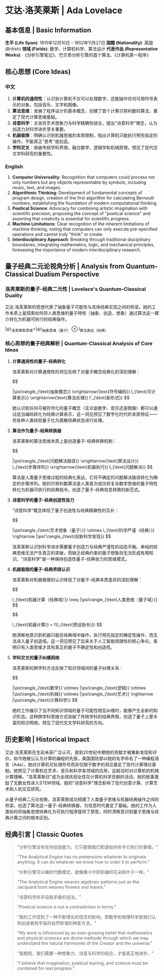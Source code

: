 # 艾达·洛芙莱斯 | Ada Lovelace

## 基本信息 | Basic Information

**生平 (Life Span)**: 1815年12月10日 - 1852年11月27日
**国籍 (Nationality)**: 英国 (British)
**领域 (Fields)**: 数学、计算机科学、算法设计
**代表作品 (Representative Works)**: 《分析引擎笔记》、巴贝奇分析引擎的首个算法、《计算机第一程序》

## 核心思想 (Core Ideas)

### 中文
1. **计算机的通用性**：认识到计算机不仅可以处理数字，还能操作任何可用符号表示的对象，包括音乐、文字和图像。
2. **算法思维**：发展了程序设计的基本概念，创建了首个计算贝努利数的算法，奠定了现代计算思维基础。
3. **诗意科学**：主张将艺术想象力与科学精确性结合，提出"诗意科学"理念，认为创造力对科学进步至关重要。
4. **机器极限**：明确认识到机器思维的本质限制，指出计算机只能执行预先指定的操作，不能真正"思考"或创造。
5. **学科交叉**：突破传统学科界限，融合数学、逻辑学和机械原理，预见了现代交叉学科研究的重要性。

### English
1. **Computer Universality**: Recognition that computers could process not only numbers but any objects representable by symbols, including music, text, and images.
2. **Algorithmic Thinking**: Development of fundamental concepts of program design, creation of the first algorithm for calculating Bernoulli numbers, establishing the foundation of modern computational thinking.
3. **Poetical Science**: Advocacy for combining artistic imagination with scientific precision, proposing the concept of "poetical science" and asserting that creativity is essential for scientific progress.
4. **Machine Limitations**: Clear recognition of the inherent limitations of machine thinking, noting that computers can only execute pre-specified operations and cannot truly "think" or create.
5. **Interdisciplinary Approach**: Breaking through traditional disciplinary boundaries, integrating mathematics, logic, and mechanical principles, foreseeing the importance of modern interdisciplinary research.

## 量子经典二元论视角分析 | Analysis from Quantum-Classical Dualism Perspective

### 洛芙莱斯的量子-经典二元性 | Lovelace's Quantum-Classical Duality

艾达·洛芙莱斯的思想代表了抽象量子可能性与具体经典实现之间的桥梁。她的工作本质上是探索如何将人类思维的量子特性（抽象、创造、想象）通过算法这一媒介转化为机器可执行的经典操作。

$`
|\psi\rangle_{\text{洛芙莱斯思维}} = |\psi\rangle_{\text{抽象思维（量子）}} \otimes I_{\text{算法表达（经典）}}
`$

### 核心思想的量子经典解析 | Quantum-Classical Analysis of Core Ideas

1. **计算通用性的量子-经典转化**

   洛芙莱斯对计算通用性的洞见反映了对量子概念经典化的深刻理解：

   $$

   |\psi\rangle_{\text{抽象概念}} \xrightarrow{\text{符号编码}} I_{\text{可计算表示}} \xrightarrow{\text{算法处理}} I'_{\text{新形式}}
   $$

   她认识到任何可被符号化的量子概念（无论是数学、音乐还是图像）都可以通过适当编码转化为经典计算表示，这一洞见预见了数字化时代的本质特征——将各种人类经验量子化为离散经典状态进行处理。

2. **算法作为量子-经典转换器**

   洛芙莱斯的算法思维本质上是创造量子-经典转换机制：

   $$

   |\psi\rangle_{\text{问题解决路径}} \xrightarrow{\text{算法设计}} I_{\text{步骤序列}} \xrightarrow{\text{机器执行}} I_{\text{问题解决}}
   $$

   算法是人类量子思维过程的经典化表达，它将不确定的问题解决路径转化为确定的步骤序列。她的贝努利数算法是人类首次成功将复杂数学思维的量子特性转化为机器可执行的经典指令，创造了量子-经典信息转换的新范式。

3. **诗意科学的量子-经典创造性张力**

   "诗意科学"概念体现了量子创造性与经典精确性的互补：

   $$

   |\psi\rangle_{\text{艺术想象（量子）}} \otimes I_{\text{科学严谨（经典）}} \rightarrow |\psi'\rangle_{\text{创新科学发现}}
   $$

   洛芙莱斯认识到科学进步需要量子创造力与经典严谨性的动态平衡。单纯的经典思维无法产生真正的突破，而缺乏经典约束的量子想象则无法形成有用知识。"诗意科学"是一种保持创造性量子-经典张力的思维模式。

4. **机器极限的量子-经典界限认识**

   洛芙莱斯对机器极限的认识体现了对量子-经典本质差异的深刻理解：

   $$

   I_{\text{机器计算（经典域）}} \neq |\psi\rangle_{\text{人类思维（量子域）}}
   $$

   $$

   I_{\text{机器计算}} = f(I_{\text{预设指令}})
   $$

   她清晰地意识到机器只能在经典域中操作，执行预先指定的确定性操作，而无法进入量子创造域。这一洞见预见了后来关于人工智能局限性的核心争论，表明只有人类思维才具有真正的量子不确定性和创造性。

5. **学科交叉的量子纠缠网络**

   洛芙莱斯的跨学科方法反映了知识领域间的量子纠缠关系：

   $$

   |\psi\rangle_{\text{数学}} \otimes |\psi\rangle_{\text{逻辑}} \otimes |\psi\rangle_{\text{机械}} \otimes |\psi\rangle_{\text{艺术}} \rightarrow |\psi\rangle_{\text{计算科学}}
   $$

   她的工作展示了当不同知识领域的量子可能性相互纠缠时，能够产生全新的知识形态。这种跨学科思维方式突破了传统学科的经典界限，创造了量子上更丰富的知识网络，预见了现代交叉学科研究的方向。

## 历史影响 | Historical Impact

艾达·洛芙莱斯在生前未获广泛认可，直到20世纪中期她的贡献才被重新发现和评价。如今她被公认为计算机编程的先驱，美国国防部以她的名字命名了一种编程语言（Ada）。她对计算机可处理符号而非仅限于数字的洞见奠定了现代计算理论基础。她预见了计算机在艺术、音乐和科学各领域的应用，远超当时对计算机的机械计算理解。"洛芙莱斯日"成为全球庆祝女性在计算机科学贡献的活动，她的故事激励了无数女性进入STEM领域。她的"诗意科学"理念影响了现代创意计算、计算艺术和人机交互研究。

从量子经典二元论视角，洛芙莱斯成功搭建了人类量子思维与机器经典操作之间的桥梁，创造了算法这一量子-经典转换器，为信息时代奠定了基础。她的工作为人类如何将抽象思想经典化为可执行程序提供了原型，同时清晰意识到量子思维与经典计算之间的根本区别。

## 经典引言 | Classic Quotes

> "分析引擎没有任何创造能力。它只能做我们知道如何命令它执行的事情。"
>
> "The Analytical Engine has no pretensions whatever to originate anything. It can do whatever we know how to order it to perform."

> "分析引擎可以编织代数模式，就像雅卡尔织机编织花朵和叶子一样。"
>
> "The Analytical Engine weaves algebraic patterns just as the Jacquard loom weaves flowers and leaves."

> "诗意科学并非自我矛盾的说法。"
>
> "Poetical science is not a contradiction in terms."

> "我的工作受到了一种不断增长的信念的影响，即数学和物理科学是我们认知创造者和宇宙的自然和谐的神圣方法。"
>
> "My work is influenced by an ever-growing belief that mathematics and physical sciences are divine methods through which we may understand the natural harmonies of the Creator and the universe."

> "我相信，我们需要一种想象力、诗意与科学的结合，才能真正地进步。"
>
> "I believe that imagination, poetical leaning, and science must be combined for real progress."